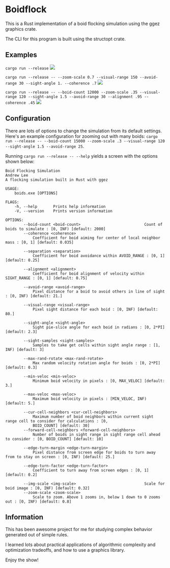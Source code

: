 # Boidflock

This is a Rust implementation of a boid flocking simulation using the ggez graphics crate.

The CLI for this program is built using the structopt crate.

## Examples

`cargo run --release`
<img src="./default.gif">


`cargo run --release -- --zoom-scale 0.7 --visual-range 150 --avoid-range 30 --sight-angle 1. --coherence .7`
<img src="./example1.gif">

`cargo run --release -- --boid-count 12000 --zoom-scale .35 --visual-range 120 --sight-angle 1.5 --avoid-range 30 --alignment .95 --coherence .45`
<img src="./example2.gif">


## Configuration

There are lots of options to change the simulation from its default settings. Here's an example configuration for zooming out with many boids:
`cargo run --release -- --boid-count 15000 --zoom-scale .3 --visual-range 120 --sight-angle 1.5 --avoid-range 25`.

Running `cargo run --release -- --help` yields a screen with the options shown below:
    
    Boid Flocking Simulation
    Andrew Lee
    A flocking simulation built in Rust with ggez

    USAGE:
        boids.exe [OPTIONS]

    FLAGS:
        -h, --help       Prints help information
        -V, --version    Prints version information

    OPTIONS:
            --boid-count <boid-count>                            Count of boids to simulate : [0, INF) [default: 2000]
            --coherence <coherence>
                Coefficient for boid aiming for center of local neighbor mass : [0, 1] [default: 0.035]

            --separation <separation>
                Coefficient for boid avoidance within AVOID_RANGE : [0, 1] [default: 0.25]

            --alignment <alignment>
                Coefficient for boid alignment of velocity within SIGHT_RANGE : [0, 1] [default: 0.75]

            --avoid-range <avoid-range>
                Pixel distance for a boid to avoid others in line of sight : [0, INF) [default: 21.]

            --visual-range <visual-range>
                Pixel sight distance for each boid : [0, INF) [default: 80.]

            --sight-angle <sight-angle>
                Sight pie-slice angle for each boid in radians : [0, 2*PI] [default: 2.3]

            --sight-samples <sight-samples>
                Samples to take get cells within sight angle range : [1, INF) [default: 3]

            --max-rand-rotate <max-rand-rotate>
                Max random velocity rotation angle for boids : [0, 2*PI] [default: 0.3]

            --min-veloc <min-veloc>
                Minimum boid velocity in pixels : [0, MAX_VELOC] [default: 3.]

            --max-veloc <max-veloc>
                Maximum boid velocity in pixels : [MIN_VELOC, INF) [default: 5.]

            --cur-cell-neighbors <cur-cell-neighbors>
                Maximum number of boid neighbors within current sight range cell to consider for calculations : [0,
                BOID_COUNT] [default: 30]
            --forward-cell-neighbors <forward-cell-neighbors>
                Number of boids in sight range in sight range cell ahead to consider : [0, BOID_COUNT] [default: 10]

            --edge-turn-margin <edge-turn-margin>
                Pixel distance from screen edge for boids to turn away from to stay on screen : [0, INF) [default: 25.]

            --edge-turn-factor <edge-turn-factor>
                Coefficient to turn away from screen edges : [0, 1] [default: 0.2]

            --img-scale <img-scale>                              Scale for boid image : [0, INF) [default: 0.32]
            --zoom-scale <zoom-scale>
                Scale to zoom. Above 1 zooms in, below 1 down to 0 zooms out : [0, INF) [default: 0.8]


## Information

This has been awesome project for me for studying complex behavior generated out of simple rules.

I learned lots about practical applications of algorithmic complexity and optimization tradeoffs, and how to use a graphics library.

Enjoy the show!
